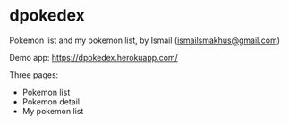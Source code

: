 # dpokedex
Pokemon list and my pokemon list, by Ismail (ismailsmakhus@gmail.com)

Demo app: https://dpokedex.herokuapp.com/

Three pages:
- Pokemon list
- Pokemon detail
- My pokemon list
